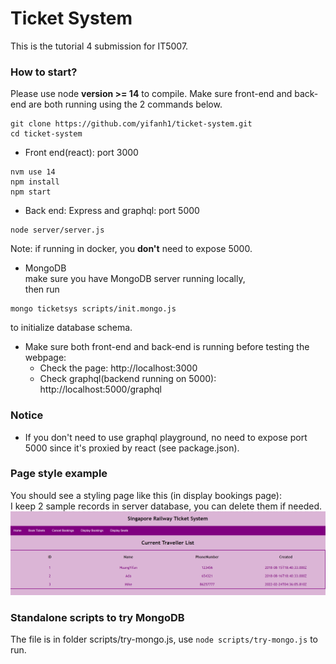 # Ticket System
This is the tutorial 4 submission for IT5007.  
### How to start?
Please use node **version >= 14** to compile. Make sure front-end and back-end are both running using the 2 commands below.
```
git clone https://github.com/yifanh1/ticket-system.git
cd ticket-system
```
- Front end(react): port 3000
```
nvm use 14
npm install
npm start
```
- Back end: Express and graphql: port 5000
```
node server/server.js
```
Note: if running in docker, you **don't** need to expose 5000.  
- MongoDB  
make sure you have MongoDB server running locally,  
then run  
```
mongo ticketsys scripts/init.mongo.js
```
to initialize database schema.

- Make sure both front-end and back-end is running before testing the webpage:  
  - Check the page: http://localhost:3000  
  - Check graphql(backend running on 5000): http://localhost:5000/graphql  

### Notice
- If you don't need to use graphql playground, no need to expose port 5000 since it's proxied by react (see package.json).

### Page style example
You should see a styling page like this (in display bookings page):  
I keep 2 sample records in server database, you can delete them if needed.  
![](ticket-sys-screenshot.png)

### Standalone scripts to try MongoDB
The file is in folder scripts/try-mongo.js, use `node scripts/try-mongo.js` to run.
